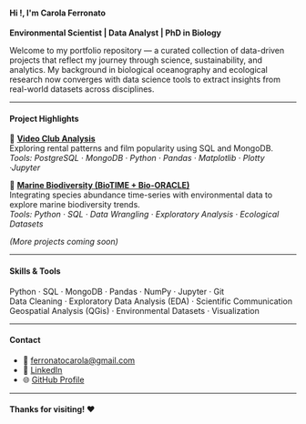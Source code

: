 #### Hi !, I'm Carola Ferronato

**Environmental Scientist | Data Analyst | PhD in Biology**

Welcome to my portfolio repository — a curated collection of data-driven projects that reflect my journey through science, sustainability, and analytics. 
My background in biological oceanography and ecological research now converges with data science tools to extract insights from real-world datasets across disciplines.

---

#### Project Highlights

🔹 **[Video Club Analysis](https://github.com/carolaferronato/videoclub-analysis)**  
Exploring rental patterns and film popularity using SQL and MongoDB.  
*Tools: PostgreSQL · MongoDB · Python · Pandas · Matplotlib · Plotty ·Jupyter*

🔹 **[Marine Biodiversity (BioTIME + Bio-ORACLE)](https://github.com/carolaferronato/marine-biotime)**  
Integrating species abundance time-series with environmental data to explore marine biodiversity trends.  
*Tools: Python · SQL · Data Wrangling · Exploratory Analysis · Ecological Datasets*

*(More projects coming soon)*

---

#### Skills & Tools

Python · SQL · MongoDB · Pandas · NumPy · Jupyter · Git  
Data Cleaning · Exploratory Data Analysis (EDA) · Scientific Communication  
Geospatial Analysis (QGis) · Environmental Datasets · Visualization

---

#### Contact

- 📧 ferronatocarola@gmail.com  
- 💼 [LinkedIn](https://www.linkedin.com/carolaferronato/)  
- 🌐 [GitHub Profile](https://github.com/carolaferronato)

---

#### Thanks for visiting! ❤️
